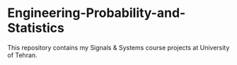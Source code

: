 # Engineering-Probability-and-Statistics
This repository contains my Signals & Systems course projects at University of Tehran.
